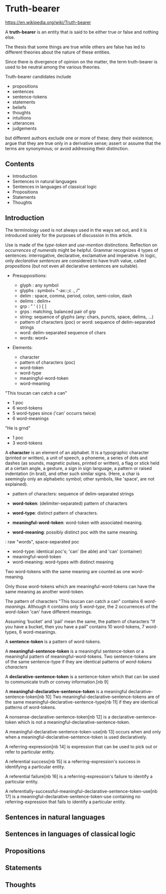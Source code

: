 # Truth-bearer

https://en.wikipedia.org/wiki/Truth-bearer

A **truth-bearer** is an entity that is said to be either true or false and nothing else.

The thesis that some things are true while others are false has led to different theories about the nature of these entities.

Since there is divergence of opinion on the matter, the term truth-bearer is used to be neutral among the various theories.

Truth-bearer candidates include
- propositions
- sentences
- sentence-tokens
- statements
- beliefs
- thoughts
- intuitions
- utterances
- judgements

but different authors exclude one or more of these; deny their existence; argue that they are true only in a derivative sense; assert or assume that the terms are synonymous; or avoid addressing their distinction.

## Contents

- Introduction
- Sentences in natural languages
- Sentences in languages of classical logic
- Propositions
- Statements
- Thoughts

## Introduction

The terminology used is not always used in the ways set out, and it is introduced solely for the purposes of discussion in this article.

Use is made of the *type-token* and *use-mention* distinctions. Reflection on *occurrences of numerals* might be helpful. Grammar recognizes 4 types of sentences: interrogative, declarative, exclamative and imperative. In logic, only *declarative sentences* are considered to have truth value, called *propositions* (but not even all declarative sentences are suitable).

- Presuppositions:
  - glyph  : any symbol
  - glyphs : symbol+ "-ax::;c  ., /"
  - delim  : space, comma, period, colon, semi-colon, dash
  - delims : delim+
  - grp    : " ' ( ) [ ]
  - grps   : matching, balanced pair of grp
  - string: sequence of glyphs (any: chars, puncts, space, delims, …)
  - pattern of characters (poc) or word: sequence of delim-separated strings
  - word: delim-separated sequence of chars
  - words: word+


- Elements:
  - character
  - pattern of characters (poc)
  - word-token
  - word-type
  - meaningful-word-token
  - word-meaning


"This toucan can catch a can"
- 1 poc
- 6 word-tokens
- 5 word-types since ('can' occurrs twice)
- 6 word-meanings

"He is grnd"
- 1 poc
- 3 word-tokens


A **character** is an element of an alphabet. It is a typographic character (printed or written), a unit of speech, a phoneme, a series of dots and dashes (as sounds, magnetic pulses, printed or written), a flag or stick held at a certain angle, a gesture, a sign in sign language, a pattern or raised indentation (in brail), and other such similar signs. (Here, a char is seemingly only an alphabetic symbol; other symbols, like 'space', are not explained).

* pattern of characters: sequence of delim-separated strings

* **word-token**: (delimiter-separated) pattern of characters
* **word-type**: distinct pattern of characters.
* **meaningful-word-token**: word-token with associated meaning.
* **word-meaning**: possibly distinct poc with the same meaning.

: raw "words", space-separated poc

  - word-type: identical poc's; 'can' (be able) and 'can' (container)
  - meaningful-word-token
  - word-meaning: word-types with distinct meaning


Two word-tokens with the same meaning are counted as one word-meaning.

Only those word-tokens which are meaningful-word-tokens can have the same meaning as another word-token.

The pattern of characters "This toucan can catch a can" contains 6 *word-meanings*. Although it contains only 5 *word-type*, the 2 occurrences of the *word-token* 'can' have different meanings. 

Assuming 'bucket' and 'pail' mean the same, the pattern of characters "If you have a bucket, then you have a pail" contains 10 word-tokens, 7 word-types, 6 word-meanings.



A **sentence-token** is a pattern of word-tokens. 

A **meaningful-sentence-token** is a meaningful sentence-token or a meaningful pattern of meaningful-word-tokens. Two sentence-tokens are of the same sentence-type if they are identical patterns of *word-tokens characters*

A **declarative-sentence-token** is a sentence-token which that can be used to communicate truth or convey information.[nb 9] 

A **meaningful-declarative-sentence-token** is a meaningful declarative-sentence-token[nb 10] Two meaningful-declarative-sentence-tokens are of the same meaningful-declarative-sentence-type[nb 11] if they are identical patterns of word-tokens. 

A nonsense-declarative-sentence-token[nb 12] is a declarative-sentence-token which is not a meaningful-declarative-sentence-token. 

A meaningful-declarative-sentence-token-use[nb 13] occurs when and only when a meaningful-declarative-sentence-token is used declaratively.

A referring-expression[nb 14] is expression that can be used to pick out or refer to particular entity. 

A referential success[nb 15] is a referring-expression's success in identifying a particular entity. 

A referential failure[nb 16] is a referring-expression's failure to identify a particular entity. 

A referentially-successful-meaningful-declarative-sentence-token-use[nb 17] is a meaningful-declarative-sentence-token-use containing no referring-expression that fails to identify a particular entity.




## Sentences in natural languages




## Sentences in languages of classical logic




## Propositions




## Statements




## Thoughts
